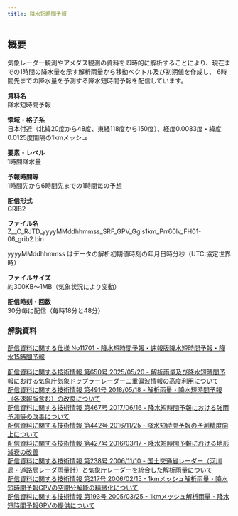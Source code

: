 ```yaml
---
title: 降水短時間予報
---
```


## 概要
気象レーダー観測やアメダス観測の資料を即時的に解析することにより、現在までの1時間の降水量を示す解析雨量から移動ベクトル及び初期値を作成し、
6時間先までの降水量を予測する降水短時間予報を配信しています。

**資料名** <br/>
降水短時間予報

**領域・格子系** <br/>
日本付近（北緯20度から48度、東経118度から150度）、経度0.0083度・緯度0.0125度間隔の1kmメッシュ

**要素・レベル** <br/>
1時間降水量

**予報時間等** <br/>
1時間先から6時間先までの1時間毎の予想

**配信形式** <br/>
GRIB2

**ファイル名** <br/>
Z__C_RJTD_yyyyMMddhhmmss_SRF_GPV_Ggis1km_Prr60lv_FH01-06_grib2.bin

yyyyMMddhhmmss はデータの解析初期値時刻の年月日時分秒（UTC:協定世界時）

**ファイルサイズ** <br/>
約300KB～1MB（気象状況により変動）

**配信時刻・回数** <br/>
30分毎に配信（毎時18分と48分）

### 解説資料
[配信資料に関する仕様 No11701 - 降水短時間予報・速報版降水短時間予報・降水15時間予報](https://www.data.jma.go.jp/suishin/shiyou/pdf/no11701)


[配信資料に関する技術情報 第650号 2025/05/20 - 解析雨量及び降水短時間予報における気象庁気象ドップラーレーダー二重偏波情報の高度利用について](https://dmdata.jp/docs/jma/technical/650.pdf) <br/>
[配信資料に関する技術情報 第491号 2018/05/18 - 解析雨量・降水短時間予報（各速報版含む）の改良について](https://dmdata.jp/docs/jma/technical/491.pdf) <br/>
[配信資料に関する技術情報 第467号 2017/06/16 - 降水短時間予報における強雨予測等の改善について](https://dmdata.jp/docs/jma/technical/467.pdf) <br/>
[配信資料に関する技術情報 第442号 2016/11/25 - 降水短時間予報の予測精度向上について](https://dmdata.jp/docs/jma/technical/442.pdf) <br/>
[配信資料に関する技術情報 第427号 2016/03/17 - 降水短時間予報における地形減衰の改善](https://dmdata.jp/docs/jma/technical/427.pdf) <br/>
[配信資料に関する技術情報 第238号 2006/11/10 - 国土交通省レーダー（河川局・道路局レーダ雨量計）と気象庁レーダーを統合した解析雨量について](https://dmdata.jp/docs/jma/technical/238.pdf) <br/>
[配信資料に関する技術情報 第217号 2006/02/15 - 1kmメッシュ解析雨量・降水短時間予報GPVの空間分解能の精緻化について](https://dmdata.jp/docs/jma/technical/217.pdf) <br/>
[配信資料に関する技術情報 第193号 2005/03/25 - 1kmメッシュ解析雨量・降水短時間予報GPVの提供について](https://dmdata.jp/docs/jma/technical/193.pdf)
